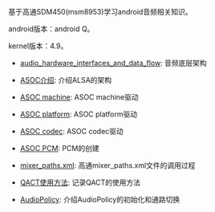 基于高通SDM450(msm8953)学习android音频相关知识。

android版本：android Q。

kernel版本：4.9。

* [audio_hardware_interfaces_and_data_flow](./doc/audio_hardware_interfaces_and_data_flow.md): 音频底层架构

* [ASOC介绍](https://blog.csdn.net/droidphone/article/details/7165482): 介绍ALSA的架构

* [ASOC machine](./doc/asoc_machine.md): ASOC machine驱动

* [ASOC platform](./doc/asoc_platform.md): ASOC platform驱动

* [ASOC codec](./doc/asoc_codec.md): ASOC codec驱动

* [ASOC PCM](./doc/pcm_analyse.md): PCM的创建

* [mixer_paths.xml](https://www.cnblogs.com/helloworldtoyou/p/8378604.html): 高通mixer_paths.xml文件的调用过程

* [QACT使用方法](https://www.cnblogs.com/helloworldtoyou/p/8136179.html): 记录QACT的使用方法

* [AudioPolicy](./doc/AudioPolicy.md): 介绍AudioPolicy的初始化和通路切换




